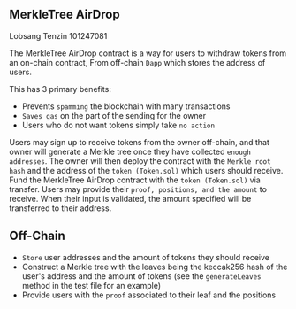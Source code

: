 ## MerkleTree AirDrop

Lobsang Tenzin 101247081

The MerkleTree AirDrop contract is a way for users to withdraw tokens from an on-chain contract, From off-chain `Dapp` which stores the address of users.

This has 3 primary benefits:
- Prevents `spamming` the blockchain with many transactions
- `Saves gas` on the part of the sending for the owner
- Users who do not want tokens simply take `no action`

Users may sign up to receive tokens from the owner off-chain, and that owner will generate a Merkle tree once they have collected `enough addresses`. The owner will then deploy the contract with the `Merkle root hash` and the address of the `token (Token.sol)` which users should receive. Fund the MerkleTree AirDrop contract with the `token (Token.sol)` via transfer. Users may provide their `proof, positions, and the amount` to receive. When their input is validated, the amount specified will be transferred to their address.

## Off-Chain

- `Store` user addresses and the amount of tokens they should receive
- Construct a Merkle tree with the leaves being the keccak256 hash of the user's address and the amount of tokens (see the `generateLeaves` method in the test file for an example)
- Provide users with the `proof` associated to their leaf and the positions
